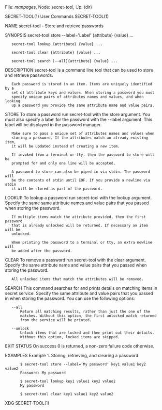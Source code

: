 File: *manpages*,  Node: secret-tool,  Up: (dir)

SECRET-TOOL(1)                   User Commands                  SECRET-TOOL(1)



NAME
       secret-tool - Store and retrieve passwords

SYNOPSIS
       secret-tool store --label='Label' {attribute} {value} ...

       secret-tool lookup {attribute} {value} ...

       secret-tool clear {attribute} {value} ...

       secret-tool search [--all]{attribute} {value} ...

DESCRIPTION
       secret-tool is a command line tool that can be used to store and
       retrieve passwords.

       Each password is stored in an item. Items are uniquely identified by a
       set of attribute keys and values. When storing a password you must
       specify unique pairs of attributes names and values, and when looking
       up a password you provide the same attribute name and value pairs.

STORE
       To store a password run secret-tool with the store argument. You must
       also specify a label for the password with the --label argument. This
       label will be displayed in the password manager.

       Make sure to pass a unique set of attributes names and values when
       storing a password. If the attributes match an already existing item,
       it will be updated instead of creating a new item.

       If invoked from a terminal or tty, then the password to store will be
       prompted for and only one line will be accepted.

       A password to store can also be piped in via stdin. The password will
       be the contents of stdin until EOF. If you provide a newline via stdin
       it will be stored as part of the password.

LOOKUP
       To lookup a password run secret-tool with the lookup argument. Specify
       the same same attribute names and value pairs that you passed when
       storing the password.

       If multiple items match the attribute provided, then the first password
       that is already unlocked will be returned. If necessary an item will be
       unlocked.

       When printing the password to a terminal or tty, an extra newline will
       be added after the password.

CLEAR
       To remove a password run secret-tool with the clear argument. Specify
       the same attribute name and value pairs that you passed when storing
       the password.

       All unlocked items that match the attributes will be removed.

SEARCH
       This command searches for and prints details on matching items in
       secret service. Specify the same attribute and value pairs that you
       passed in when storing the password. You can use the following options:

       --all
           Return all matching results, rather than just the one of the
           matches. Without this option, the first unlocked match returned
           from the service will be printed.

       --unlock
           Unlock items that are locked and then print out their details.
           Without this option, locked items are skipped.

EXIT STATUS
       On success 0 is returned, a non-zero failure code otherwise.

EXAMPLES
       Example 1. Storing, retrieving, and clearing a password

           $ secret-tool store --label='My password' key1 value1 key2 value2
           Password: My password

           $ secret-tool lookup key1 value1 key2 value2
           My password

           $ secret-tool clear key1 value1 key2 value2




XDG                                                             SECRET-TOOL(1)

